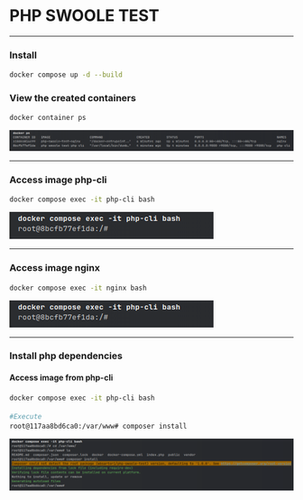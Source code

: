 # PHP SWOOLE TEST

---

### Install

```bash
docker compose up -d --build
```

### View the created containers
```bash
docker container ps
```

![docker ps](./public/images/docker_ps.png)

---

### Access image php-cli


```bash
docker compose exec -it php-cli bash
```
![docker ps](./public/images/docker_exec_php_cli.png)

---

### Access image nginx

```bash
docker compose exec -it nginx bash
```
![docker ps](./public/images/docker_exec_php_cli.png)

---

### Install php dependencies

#### Access image from php-cli
```bash
docker compose exec -it php-cli bash

#Execute
root@117aa8bd6ca0:/var/www# composer install
```
![docker ps](./public/images/docker_composer_install.png)